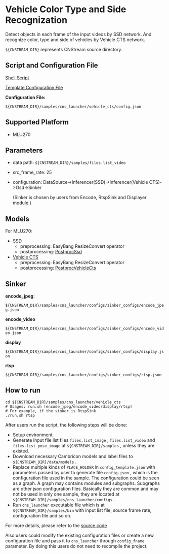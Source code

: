 # Vehicle Color Type and Side Recognization

Detect objects in each frame of the input videos by SSD network. And recognize color, type and side of vehicles by Vehicle CTS network.

``${CNSTREAM_DIR}`` represents CNStream source directory.

## Script and Configuration File

[Shell Script](./run.sh)

[Template Configuration File](./config_template.json)

**Configuration File:**

 ``${CNSTREAM_DIR}/samples/cns_launcher/vehicle_cts/config.json``

## Supported Platform

- MLU270

## Parameters

- data path: ``${CNSTREAM_DIR}/samples/files.list_video``

- src_frame_rate: 25

- configuration: DataSource->Inferencer(SSD)->Inferencer(Vehicle CTS)->Osd->Sinker

  (Sinker is chosen by users from Encode, RtspSink and Displayer module.)

## Models

For MLU270:

- [SSD](http://video.cambricon.com/models/MLU270/resnet34_ssd_b16c16_mlu270.cambricon)
  - preprocessing: EasyBang ResizeConvert operator
  - postprocessing: [PostprocSsd](../../common/postprocess/postprocess_ssd.cpp)
- [Vehicle CTS](http://video.cambricon.com/models/MLU270/vehicle_cts_b4c4_bgra_mlu270.cambricon)
  - preprocessing: EasyBang ResizeConvert operator
  - postprocessing: [PostprocVehicleCts](../../common/postprocess/postprocess_vehicle_cts.cpp.cpp)

## Sinker

**encode_jpeg**:

``${CNSTREAM_DIR}/samples/cns_launcher/configs/sinker_configs/encode_jpeg.json``

**encode_video**

``${CNSTREAM_DIR}/samples/cns_launcher/configs/sinker_configs/encode_video.json``

**display**

``${CNSTREAM_DIR}/samples/cns_launcher/configs/sinker_configs/display.json``

**rtsp**

``${CNSTREAM_DIR}/samples/cns_launcher/configs/sinker_configs/rtsp.json``

## How to run

```shell
cd ${CNSTREAM_DIR}/samples/cns_launcher/vehicle_cts
# Usages: run.sh [encode_jpeg/encode_video/display/rtsp]
# For example, if the sinker is RtspSink
./run.sh rtsp
```



After users run the script, the following steps will be done:

- Setup environment.
- Generate input file list files ``files.list_image`` , ``files.list_video`` and ``files.list_pose_image`` at ``${CNSTREAM_DIR}/samples`` , unless they are existed.
- Download necessary Cambricon models and label files to ``${CNSTREAM_DIR}/data/models`` .
- Replace multiple kinds of ``PLACE_HOLDER`` in ``config_template.json`` with parameters passed by user to generate file ``config.json`` , which is the configuration file used in the sample. The configuration could be seen as a graph. A graph may contains modules and subgraphs. Subgraphs are other json configuration files. Basically they are common and may not be used in only one sample, they are located at ``${CNSTREAM_DIR}/samples/cns_launcher/configs`` .
- Run ``cns_launcher`` executable file which is at ``${CNSTREAM_DIR}/samples/bin`` with input list file, source frame rate, configuration file and so on.



For more details, please refer to the [source code](../cns_launcher.cpp)

Also users could modify the existing configuration files or create a new configuration file and pass it to ``cns_launcher`` through ``config_fname`` parameter. By doing this users do not need to recompile the project.
